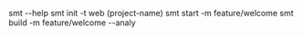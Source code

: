 smt --help
smt init -t web (project-name)
smt start -m feature/welcome 
smt build -m feature/welcome --analy